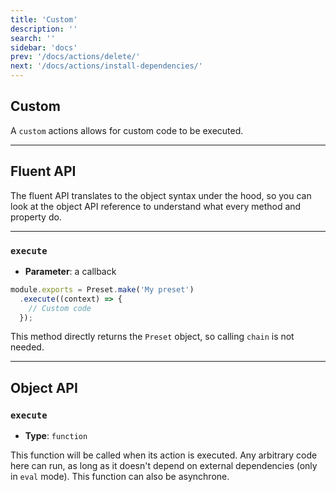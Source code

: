 ```yaml
---
title: 'Custom'
description: ''
search: ''
sidebar: 'docs'
prev: '/docs/actions/delete/'
next: '/docs/actions/install-dependencies/'
---
```


## Custom

A `custom` actions allows for custom code to be executed.

---

## Fluent API

The fluent API translates to the object syntax under the hood, so you can look at the object API reference to understand what every method and property do.

---

### `execute`

- **Parameter**: a callback

<!-- prettier-ignore -->
```js
module.exports = Preset.make('My preset')
  .execute((context) => {
    // Custom code
  });
```

This method directly returns the `Preset` object, so calling `chain` is not needed.

---

## Object API

### `execute`

- **Type**: `function`

This function will be called when its action is executed. Any arbitrary code here can run, as long as it doesn't depend on external dependencies (only in `eval` mode). This function can also be asynchrone.
